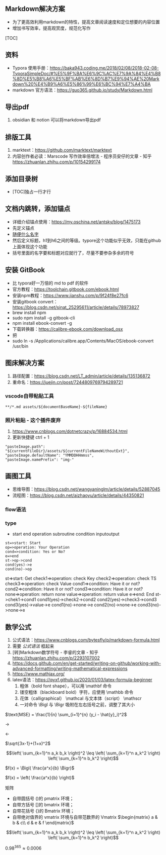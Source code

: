 ## Markdown解决方案

- 为了更高效利用markdown的特性，提高文章阅读速度和定位想要的内容位置
- 增加书写效率，提高观赏度，规范化写作

[TOC]

## 资料

- Typora 使用手册：https://baka943.coding.me/2018/02/08/2018-02-08-TyporaSimpleDoc/#%E5%9F%BA%E6%9C%AC%E7%9A%84%E4%B8%8D%E5%B8%A6%E5%BF%AB%E6%8D%B7%E9%94%AE%20Markdown%20%E4%B9%A6%E5%86%99%E6%BC%94%E7%A4%BA
- markdown 官方语法：https://guo365.github.io/study/Markdown.html

## 导出pdf
1. obsidian 和 notion 可以将markdown导出pdf

## 排版工具
1. marktext：https://github.com/marktext/marktext
2. 内容创作者必读：Marscode 写作效率倍增法 - 程序员安仔的文章 - 知乎 https://zhuanlan.zhihu.com/p/10154299174

## 添加目录树

- [TOC]独占一行才行

## 文档内跳转，添加锚点

- 详细介绍锚点使用：https://my.oschina.net/antsky/blog/1475173
- 先定义锚点
- [随便什么名字](#资料)
- 然后定义标题，h1到h6之间的等级。typore这个功能似乎无效，只能在github上面体现这个功能
- 括号里面的名字要和标题对应就行了，尽量不要参杂多余的符号



## 安装 GitBook

- 比 typora好一万倍的 md to pdf 的软件
- 官方教程：https://toolchain.gitbook.com/ebook.html
- 安装npm教程：https://www.jianshu.com/p/9f24f8e27fc6
- 安装gitbook convert：https://blog.csdn.net/sinat_25295611/article/details/78973827
- brew install npm
- sudo npm install -g gitbook-cli
- npm install ebook-convert -g
- 下载转换器：https://calibre-ebook.com/download_osx
- 把
- sudo ln -s /Applications/calibre.app/Contents/MacOS/ebook-convert /usr/bin

## 图床解决方案
1. 路径配置：https://blog.csdn.net/LT_admin/article/details/135136872
2. 重命名：https://juejin.cn/post/7244809769794289721

### vscode自带粘贴工具
```
**/*.md assets/${documentBaseName}-${fileName}

```

### 照片粘贴 - 这个插件废弃
1. https://www.cnblogs.com/dotnetcrazy/p/16884534.html
2. 更新快捷键 ctrl + 1
```
"pasteImage.path": "${currentFileDir}/assets/${currentFileNameWithoutExt}",
"pasteImage.defaultName": "YMMDDHHmmss",
"pasteImage.namePrefix": "img-"
```


## 画图工具

- 思维导图：https://blog.csdn.net/wangyaninglm/article/details/52887045
- 流程图：https://blog.csdn.net/aizhaoyu/article/details/44350821

### flow语法

### type

- start 
  end 
  operation 
  subroutine 
  condition 
  inputoutput

```flow
st=>start: Start
op=>operation: Your Operation
cond=>condition: Yes or No?
e=>end
st->op->cond
cond(yes)->e
cond(no)->op
```





st=>start: Get
check1=>operation: check Key
check2=>operation: check TS
check3=>operation: check Value
cond1=>condition: Have it or not?
cond2=>condition: Have it or not?
cond3=>condition: Have it or not?
none=>operation: return none
value=>operation: return value
e=>end: End
st->chek1->cond1
cond1(yes)->check2->cond2
cond2(yes)->check3->cond3
cond3(yes)->value->e
cond1(no)->none->e
cond2(no)->none->e
cond3(no)->none->e



## 数学公式
1. 公式语法：https://www.cnblogs.com/bytesfly/p/markdown-formula.html
2. 需要 $公式语法$ 框起来
3. [转]Markdown数学符号 - 李睿的文章 - 知乎 https://zhuanlan.zhihu.com/p/2293107002
4. https://docs.github.com/en/get-started/writing-on-github/working-with-advanced-formatting/writing-mathematical-expressions
5. https://www.mathjax.org/
6. latex语法：https://qyxf.github.io/2020/01/03/latex-formula-beginner
   1. 粗体（bold font shape），可以用 \mathbf 命令
   2. 镂空粗体（blackboard bold）字符，应使用 \mathbb 命令
   3. 花体（calligraphical） \mathcal 与文本体（script） \mathscr
   4. 一对命令 \Bigl 与 \Bigr 吸附在左右括号之前，调整了其大小

$\text{MSE} = \frac{1}{n} \sum_{i=1}^{n} (y_i - \hat{y}_i)^2$

$\rightarrow$

$\leftarrow$

$\sqrt{3x-1}+(1+x)^2$


$$\left( \sum_{k=1}^n a_k b_k \right)^2 \leq \left( \sum_{k=1}^n a_k^2 \right) \left( \sum_{k=1}^n b_k^2 \right)$$

$f(x) = \Bigl( \frac{a^x}{b} \Bigr)$

$f(x) = \left( \frac{a^x}{b} \right)$


矩阵
- 自带圆括号 ()的 pmatrix 环境；
- 自带方括号 []的 bmatrix 环境；
- 自带花括号 {}的 Bmatrix 环境；
- 自带绝对值界的 vmatrix 环境与自带范数界的 Vmatrix 
$\begin{matrix}
a & b & c\\
d & e & f
\end{matrix}$


```math
\left( \sum_{k=1}^n a_k b_k \right)^2 \leq \left( \sum_{k=1}^n a_k^2 \right) \left( \sum_{k=1}^n b_k^2 \right)
```

$0.98^{365} \approx 0.0006$